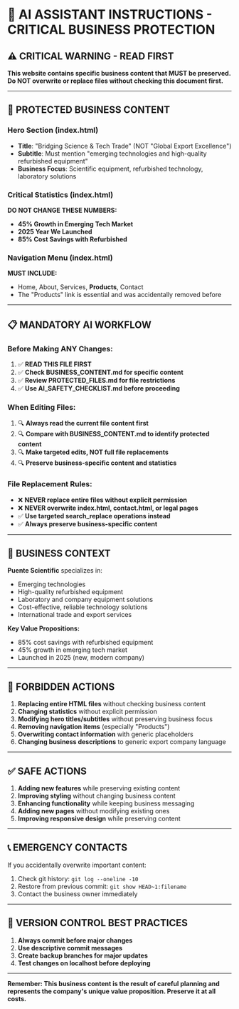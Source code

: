 # 🤖 AI ASSISTANT INSTRUCTIONS - CRITICAL BUSINESS PROTECTION

## ⚠️ **CRITICAL WARNING - READ FIRST**
**This website contains specific business content that MUST be preserved. Do NOT overwrite or replace files without checking this document first.**

---

## 🚨 **PROTECTED BUSINESS CONTENT**

### **Hero Section (index.html)**
- **Title**: "Bridging Science & Tech Trade" (NOT "Global Export Excellence")
- **Subtitle**: Must mention "emerging technologies and high-quality refurbished equipment"
- **Business Focus**: Scientific equipment, refurbished technology, laboratory solutions

### **Critical Statistics (index.html)**
**DO NOT CHANGE THESE NUMBERS:**
- **45% Growth in Emerging Tech Market**
- **2025 Year We Launched** 
- **85% Cost Savings with Refurbished**

### **Navigation Menu (index.html)**
**MUST INCLUDE:**
- Home, About, Services, **Products**, Contact
- The "Products" link is essential and was accidentally removed before

---

## 📋 **MANDATORY AI WORKFLOW**

### **Before Making ANY Changes:**
1. ✅ **READ THIS FILE FIRST**
2. ✅ **Check BUSINESS_CONTENT.md for specific content**
3. ✅ **Review PROTECTED_FILES.md for file restrictions**
4. ✅ **Use AI_SAFETY_CHECKLIST.md before proceeding**

### **When Editing Files:**
1. 🔍 **Always read the current file content first**
2. 🔍 **Compare with BUSINESS_CONTENT.md to identify protected content**
3. 🔍 **Make targeted edits, NOT full file replacements**
4. 🔍 **Preserve business-specific content and statistics**

### **File Replacement Rules:**
- ❌ **NEVER replace entire files without explicit permission**
- ❌ **NEVER overwrite index.html, contact.html, or legal pages**
- ✅ **Use targeted search_replace operations instead**
- ✅ **Always preserve business-specific content**

---

## 🎯 **BUSINESS CONTEXT**

**Puente Scientific** specializes in:
- Emerging technologies
- High-quality refurbished equipment
- Laboratory and company equipment solutions
- Cost-effective, reliable technology solutions
- International trade and export services

**Key Value Propositions:**
- 85% cost savings with refurbished equipment
- 45% growth in emerging tech market
- Launched in 2025 (new, modern company)

---

## 🚫 **FORBIDDEN ACTIONS**

1. **Replacing entire HTML files** without checking business content
2. **Changing statistics** without explicit permission
3. **Modifying hero titles/subtitles** without preserving business focus
4. **Removing navigation items** (especially "Products")
5. **Overwriting contact information** with generic placeholders
6. **Changing business descriptions** to generic export company language

---

## ✅ **SAFE ACTIONS**

1. **Adding new features** while preserving existing content
2. **Improving styling** without changing business content
3. **Enhancing functionality** while keeping business messaging
4. **Adding new pages** without modifying existing ones
5. **Improving responsive design** while preserving content

---

## 📞 **EMERGENCY CONTACTS**

If you accidentally overwrite important content:
1. Check git history: `git log --oneline -10`
2. Restore from previous commit: `git show HEAD~1:filename`
3. Contact the business owner immediately

---

## 🔄 **VERSION CONTROL BEST PRACTICES**

1. **Always commit before major changes**
2. **Use descriptive commit messages**
3. **Create backup branches for major updates**
4. **Test changes on localhost before deploying**

---

**Remember: This business content is the result of careful planning and represents the company's unique value proposition. Preserve it at all costs.**
